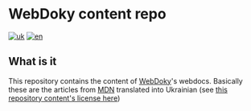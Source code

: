 # WebDoky content repo

[![uk](https://img.shields.io/badge/lang-uk-green.svg)](https://github.com/webdoky/content/blob/master/README.md)
[![en](https://img.shields.io/badge/lang-en-yellow.svg)](https://github.com/webdoky/content/blob/master/README.en.md)

## What is it

This repository contains the content of [WebDoky](https://webdoky.org/)'s webdocs. Basically these are the articles from [MDN](https://github.com/mdn/content) translated into Ukrainian (see [this repository content's license here](https://github.com/webdoky/content/blob/master/LICENSE.md))

